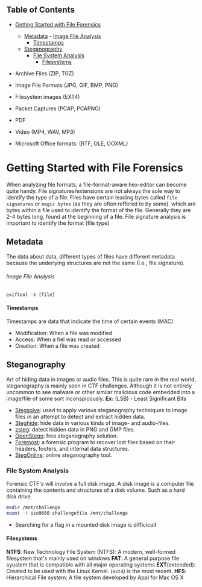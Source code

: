 ## Table of Contents

- [Getting Started with File Forensics](#getting\started\with\file\forensics)
  - [Metadata](#Metadata)
          - [Image File Analysis](#Image\File\Analysis)
      - [Timestamps](#Timestamps)
  - [Steganography](#Steganography)
    - [File System Analysis](#File\System\Analysis)
      - [Filesystems](#Filesystems)

- Archive Files (ZIP, TGZ)
- Image File Formats (JPG, GIF, BMP, PNG)
- Filesystem images (EXT4)
- Packet Captures (PCAP, PCAPNG)
- PDF
- Video (MP4, WAV, MP3)
- Microsoft Office formats: (RTF, OLE, OOXML)
# Getting Started with File Forensics
When analyzing file formats, a file-format-aware hex-editor can become quite handy. File signatures/extensions are not always the sole way to identify the type of a file. Files have certain leading bytes called `file signatures` or `magic bytes` (as they are often reffered to by some). which are bytes within a file used to identify the format of the file. Generally they are 2-4 bytes long, found at the beginning of a file. File signature analysis is important to identify the format (file type)
## Metadata
The data about data, different types of files have different metadata because the underlying structures are not the same (I.e., file signature). 
###### Image File Analysis
`exiftool -k [file]`
#### Timestamps
Timestamps are data that indicate the time of certain events (MAC)
- Modification: When a file was modified
- Access: When a fiel was read or accessed
- Creation: When a file was created
## Steganography
Art of hiding data in images or audio files. This is quite rare in the real world, steganography is mainly seen in CTF challenges. Although it is not entirely uncommon to see malware or other similar malicious code embedded into a image/file of some sort inconspicously.
**Ex:** (LSB) - Least Significant Bits
- [Stegsolve](https://github.com/zardus/ctf-tools/blob/master/stegsolve/install): used to apply various steganography techniques to image files in an attempt to detect and extract hidden data.
- [Steghide](http://steghide.sourceforge.net/): hide data in various kinds of image- and audio-files.
- [zsteg](https://github.com/zed-0xff/zsteg): detect hidden data in PNG and GMP files.
- [OpenStego](https://www.openstego.com/): free steganography solution.
- [Foremost](https://www.kali.org/tools/foremost/): a forensic program to recover lost files based on their headers, footers, and internal data structures.
- [StegOnline](https://stegonline.georgeom.net/upload): online steganography tool.

### File System Analysis
Forensic CTF's will involve a full disk image. A disk image is a computer file containing the contents and structures of a disk volume. Such as a hard disk drive. 
```bash
mkdir /mnt/challenge
mount -t iso9660 challengefile /mnt/challenge
```
- Searching for a flag in a mounted disk image is difficicult
#### Filesystems
**NTFS**: New Technology File System (NTFS): A modern, well-formed filesystem that's mainly used on windows
**FAT**: A general purpose file syustem that is compatible with all major operating systems
**EXT**(extended): Created to be used with the Linux Kernel. (`ext4`) is the most recent.
**HFS**: Hierarchical File system: A file system developed by Appl for Mac OS X

